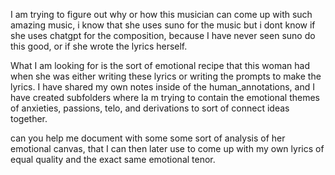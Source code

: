 I am trying to figure out why or how this musician can come up with such amazing music, i know that she uses suno for the music but i dont know if she uses chatgpt for the composition, because I have never seen suno do this good, or if she wrote the lyrics herself. 

What I am looking for is the sort of emotional recipe that this woman had when she was either writing these lyrics or writing the prompts to make the lyrics. I have shared my own notes inside of the human_annotations, and I have created subfolders where Ia m trying to contain the emotional themes of anxieties, passions, telo, and derivations to sort of connect ideas together.

can you help me document with some some sort of analysis of her emotional canvas, that I can then later use to come up with my own lyrics of equal quality and the exact same emotional tenor.
